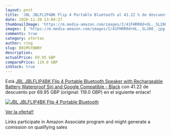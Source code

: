 ```yaml
---
layout: post
title: 'JBL JBLFLIP4BK Flip 4 Portable Bluetooth al 41.22 % de descuento'
date: 2020-11-30 13:04:27
thumbnailImage: 'https://m.media-amazon.com/images/I/41FHRR0d+UL._SL200_.jpg'
images: [ 'https://m.media-amazon.com/images/I/41FHRR0d+UL._SL200_.jpg' ]
comments: true
category: ofertas
author: ring
slug: B01MSYQWNY
description:
actualPrice: 69.95 GBP
comparePrice: 119.0 GBP
inStock: true
---
```


Está [JBL JBLFLIP4BK Flip 4 Portable Bluetooth Speaker with Rechargeable Battery  Waterproof  Siri and Google Compatible - Black](https://www.amazon.co.uk/dp/B01MSYQWNY/?tag=tolees0a-21) con 41.22 de descuento por 69.95 GBP (original: 119.0 GBP) en el siguiente enlace!

[![JBL JBLFLIP4BK Flip 4 Portable Bluetooth](https://m.media-amazon.com/images/I/41FHRR0d+UL._SL200_.jpg)](https://www.amazon.co.uk/dp/B01MSYQWNY/?tag=tolees0a-21)

[Ver la oferta!!](https://www.amazon.co.uk/dp/B01MSYQWNY/?tag=tolees0a-21)

Links participate in Amazon Associate program and might generate a comission on qualifying sales


